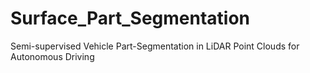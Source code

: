 # Surface_Part_Segmentation

Semi-supervised Vehicle Part-Segmentation in LiDAR Point Clouds for Autonomous Driving
